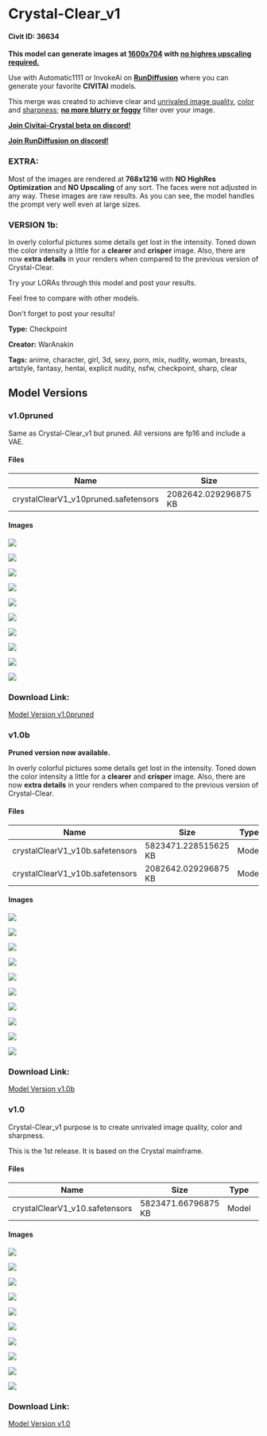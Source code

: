 # Crystal-Clear_v1

#### Civit ID: 36634

<p><strong>This model can generate images at <u>1600x704</u> with <u>no highres upscaling required.</u></strong></p><p></p><p>Use with Automatic1111 or InvokeAi on <a target="_blank" rel="ugc" href="RunDiffusion.com"><strong><u>RunDiffusion</u></strong></a> where you can generate your favorite <strong>CIVITAI</strong> models.</p><p></p><p>This merge was created to achieve clear and <u>unrivaled image quality</u>, <u>color</u> and <u>sharpness</u>; <strong><u>no more blurry or foggy</u></strong> filter over your image.</p><p></p><p><a target="_blank" rel="ugc" href="https://discord.gg/TAQ2ngFg4U"><strong>Join Civitai-Crystal beta on discord!</strong></a></p><p><a target="_blank" rel="ugc" href="https://discord.com/invite/wH6dTyBpCf"><strong>Join RunDiffusion on discord!</strong></a></p><p></p><h3><strong>EXTRA:</strong></h3><p>Most of the images are rendered at <strong>768x1216</strong> with <strong>NO HighRes Optimization</strong> and <strong>NO Upscaling</strong> of any sort. The faces were not adjusted in any way. These images are raw results. As you can see, the model handles the prompt very well even at large sizes.</p><p></p><h3><strong>VERSION 1b:</strong></h3><p>In overly colorful pictures some details get lost in the intensity. Toned down the color intensity a little for a <strong>clearer</strong> and <strong>crisper</strong> image. Also, there are now <strong>extra details</strong> in your renders when compared to the previous version of Crystal-Clear.</p><p></p><p>Try your LORAs through this model and post your results.</p><p>Feel free to compare with other models.</p><p>Don't forget to post your results!</p>

**Type:** Checkpoint

**Creator:** WarAnakin

**Tags:** anime, character, girl, 3d, sexy, porn, mix, nudity, woman, breasts, artstyle, fantasy, hentai, explicit nudity, nsfw, checkpoint, sharp, clear

## Model Versions

### v1.0pruned

<p>Same as Crystal-Clear_v1 but pruned. All versions are fp16 and include a VAE.</p>

#### Files

| Name | Size | Type | Format | Download Url | AutoV1 | AutoV2 | SHA256 | CRC32 | BLAKE3 |
| --- | --- | --- | --- | --- | --- | --- | --- | --- | --- |
| crystalClearV1_v10pruned.safetensors | 2082642.029296875 KB | Model | SafeTensor | https://civitai.com/api/download/models/44742 | 27656D29 | 8F808686CC | 8F808686CC19E6413A9AD15025F8D5E3461104B4F30312F72668DED6553C3644 | 6EE9B0D2 | 2A0060FC5BA0C1405707B7F0E28038CF3DF9AC9A19EDCA3EBFB25325566348F9 |

#### Images

<p><img src="https://image.civitai.com/xG1nkqKTMzGDvpLrqFT7WA/0a509291-3eaa-4a06-2a09-db83d5ee4700/width=450/486898.jpeg" /></p>

<p><img src="https://image.civitai.com/xG1nkqKTMzGDvpLrqFT7WA/f4bf9fe5-3db0-4384-04fb-555983be9d00/width=450/486892.jpeg" /></p>

<p><img src="https://image.civitai.com/xG1nkqKTMzGDvpLrqFT7WA/f3a2313d-630c-4263-58c6-43c5dc73cd00/width=450/486893.jpeg" /></p>

<p><img src="https://image.civitai.com/xG1nkqKTMzGDvpLrqFT7WA/9415d00e-85fc-46fa-4172-f6d4cb09b200/width=450/486897.jpeg" /></p>

<p><img src="https://image.civitai.com/xG1nkqKTMzGDvpLrqFT7WA/a1048168-7f1e-4508-543a-d9fd9f234a00/width=450/486895.jpeg" /></p>

<p><img src="https://image.civitai.com/xG1nkqKTMzGDvpLrqFT7WA/1ec6804a-b7d1-4fce-5109-b3e874f09200/width=450/486896.jpeg" /></p>

<p><img src="https://image.civitai.com/xG1nkqKTMzGDvpLrqFT7WA/e4b65390-d3ad-431c-7930-e0d794aebf00/width=450/486894.jpeg" /></p>

<p><img src="https://image.civitai.com/xG1nkqKTMzGDvpLrqFT7WA/2207c84c-d8ca-4008-3ac4-efe669f0e600/width=450/486701.jpeg" /></p>

<p><img src="https://image.civitai.com/xG1nkqKTMzGDvpLrqFT7WA/cf55e677-eb36-4f33-fd74-9077ac517f00/width=450/486712.jpeg" /></p>

<p><img src="https://image.civitai.com/xG1nkqKTMzGDvpLrqFT7WA/0626a63b-eea3-44bb-fe04-4f2491ce3000/width=450/486700.jpeg" /></p>

### Download Link:

[Model Version v1.0pruned](https://civitai.com/api/download/models/44742)

### v1.0b

<p><strong>Pruned version now available.</strong></p><p>In overly colorful pictures some details get lost in the intensity. Toned down the color intensity a little for a <strong>clearer</strong> and <strong>crisper</strong> image. Also, there are now <strong>extra details</strong> in your renders when compared to the previous version of Crystal-Clear.</p>

#### Files

| Name | Size | Type | Format | Download Url | AutoV1 | AutoV2 | SHA256 | CRC32 | BLAKE3 |
| --- | --- | --- | --- | --- | --- | --- | --- | --- | --- |
| crystalClearV1_v10b.safetensors | 5823471.228515625 KB | Model | SafeTensor | https://civitai.com/api/download/models/43199 | B1AAAAF4 | 2CA681FDAA | 2CA681FDAA0CFA735863A456185A154CE73EB5F5AD8FF8BA5E7174EFBCF5A9BA | 779DA520 | DE45B41CEBB89544DA99A542607344B746A16B06A1DC4279A9127488ACDE75BA |
| crystalClearV1_v10b.safetensors | 2082642.029296875 KB | Model | SafeTensor | https://civitai.com/api/download/models/43199?type=Model&format=SafeTensor&size=pruned&fp=fp16 | 39C789FC | 38E8A1E2C9 | 38E8A1E2C9BE714A5DD961D61CF34ACB461011B6D72187561AA2744229E060ED | 4222BCC0 | 457D923DE2A877002CE085DF820BB7075CF7A7FB044197CCBA2AABEC481F2AD1 |

#### Images

<p><img src="https://image.civitai.com/xG1nkqKTMzGDvpLrqFT7WA/84662350-fd26-41fa-9ebd-05c8a9a0a500/width=450/473710.jpeg" /></p>

<p><img src="https://image.civitai.com/xG1nkqKTMzGDvpLrqFT7WA/5c380d9c-d7bd-465a-9ca5-314030b68200/width=450/473703.jpeg" /></p>

<p><img src="https://image.civitai.com/xG1nkqKTMzGDvpLrqFT7WA/3011b72c-bdba-47b5-7391-48b123e93700/width=450/473951.jpeg" /></p>

<p><img src="https://image.civitai.com/xG1nkqKTMzGDvpLrqFT7WA/8c1594f0-f0cd-4680-d906-e14fff319500/width=450/473713.jpeg" /></p>

<p><img src="https://image.civitai.com/xG1nkqKTMzGDvpLrqFT7WA/cbf8e4b1-bbea-464d-ee46-ded32800b700/width=450/473706.jpeg" /></p>

<p><img src="https://image.civitai.com/xG1nkqKTMzGDvpLrqFT7WA/3d54548e-ad33-493c-7912-d1ba0aac2800/width=450/473707.jpeg" /></p>

<p><img src="https://image.civitai.com/xG1nkqKTMzGDvpLrqFT7WA/018c42ce-7215-4504-94ed-429de13b2000/width=450/473704.jpeg" /></p>

<p><img src="https://image.civitai.com/xG1nkqKTMzGDvpLrqFT7WA/202e13bf-9285-4d77-667c-8a6a03908100/width=450/473709.jpeg" /></p>

<p><img src="https://image.civitai.com/xG1nkqKTMzGDvpLrqFT7WA/aeb65aaf-a47f-42ab-5668-df093a879500/width=450/473708.jpeg" /></p>

<p><img src="https://image.civitai.com/xG1nkqKTMzGDvpLrqFT7WA/9ea0980b-673b-4b98-2c72-51a9b8ebf000/width=450/473705.jpeg" /></p>

### Download Link:

[Model Version v1.0b](https://civitai.com/api/download/models/43199)

### v1.0

<p>Crystal-Clear_v1 purpose is to create unrivaled image quality, color and sharpness. </p><p>This is the 1st release. It is based on the Crystal mainframe.</p>

#### Files

| Name | Size | Type | Format | Download Url | AutoV1 | AutoV2 | SHA256 | CRC32 | BLAKE3 |
| --- | --- | --- | --- | --- | --- | --- | --- | --- | --- |
| crystalClearV1_v10.safetensors | 5823471.66796875 KB | Model | SafeTensor | https://civitai.com/api/download/models/42685 | 5BFD654D | E66D50040D | E66D50040D9AF5A774441F8E4F5C69D72DE8F5E001FED731EC8C3842481D7DE7 | D0F1646C | 748E502AE14A1DA24830AF65DA11AE15218A0A971A4E82B193F20AA118ADDD45 |

#### Images

<p><img src="https://image.civitai.com/xG1nkqKTMzGDvpLrqFT7WA/657f6611-ccf0-4071-b21c-766cbcf3b700/width=450/468281.jpeg" /></p>

<p><img src="https://image.civitai.com/xG1nkqKTMzGDvpLrqFT7WA/6c33d457-2039-456f-6fad-ed4eff5a4800/width=450/468270.jpeg" /></p>

<p><img src="https://image.civitai.com/xG1nkqKTMzGDvpLrqFT7WA/73b3fd71-11a2-4f15-eb55-4b2928753c00/width=450/468280.jpeg" /></p>

<p><img src="https://image.civitai.com/xG1nkqKTMzGDvpLrqFT7WA/7859223b-60f7-4cea-1128-91f2fc94dc00/width=450/468276.jpeg" /></p>

<p><img src="https://image.civitai.com/xG1nkqKTMzGDvpLrqFT7WA/acddc591-a2dd-4f73-04b6-4633cefd9900/width=450/468897.jpeg" /></p>

<p><img src="https://image.civitai.com/xG1nkqKTMzGDvpLrqFT7WA/69790526-f9a0-42ec-d2f5-09e1ba03ca00/width=450/468268.jpeg" /></p>

<p><img src="https://image.civitai.com/xG1nkqKTMzGDvpLrqFT7WA/a8736cda-595a-4d49-a1d1-0f4ede7ee300/width=450/468282.jpeg" /></p>

<p><img src="https://image.civitai.com/xG1nkqKTMzGDvpLrqFT7WA/41bdf217-42bc-4694-3c3d-df88acfddb00/width=450/468271.jpeg" /></p>

<p><img src="https://image.civitai.com/xG1nkqKTMzGDvpLrqFT7WA/1c25cbff-a1d5-4750-8167-2e7cab089800/width=450/468269.jpeg" /></p>

<p><img src="https://image.civitai.com/xG1nkqKTMzGDvpLrqFT7WA/9b720eba-d5cd-4d9f-6e77-fadeb5497d00/width=450/468284.jpeg" /></p>

### Download Link:

[Model Version v1.0](https://civitai.com/api/download/models/42685)

